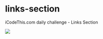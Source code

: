 # links-section
iCodeThis.com daily challenge - Links Section

<img src="https://shismqklzntzxworibfn.supabase.co/storage/v1/object/public/previews/221a400a-4d75-4574-a14d-e3035cf713ad.png">
